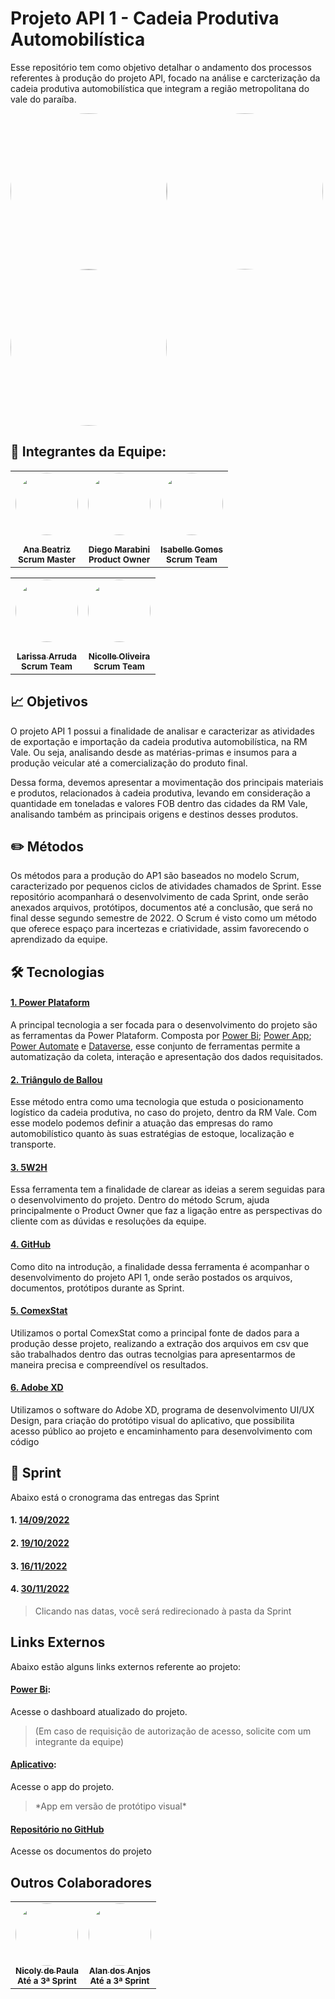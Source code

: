 # Projeto API 1 - Cadeia Produtiva Automobilística

Esse repositório tem como objetivo detalhar o andamento dos processos referentes à produção do projeto API, focado na análise e carcterização da cadeia produtiva automobilística que integram a região metropolitana do vale do paraíba.



<a href="https://app.powerbi.com/groups/me/reports/3a34067a-ca2c-4a67-a9a7-e5cf801fb0d7/ReportSection"><img style="border-radius: 50%;" src="https://i.imgur.com/Nn8zKYU.png" width="250px;" alt=""/></a><a href="https://xd.adobe.com/view/4ed7cacc-7d6b-4ea9-83f5-6d20b6179aa6-1b84/"><img style="border-radius: 50%;" src="https://i.imgur.com/w6pOS1E.png" width="250px;" alt=""/></a><a href="https://github.com/APIEQUIPEAUTOMOTIVO/Projeto-API---Automotivo/wiki/P%C3%A1gina-Inicial"><img style="border-radius: 50%;" src="https://i.imgur.com/KvmzkX9.png" width="250px;" alt=""/></a>


  

## 📌 Integrantes da Equipe:


  <table align="center">
  <tr>
    <td align="center"><a href="https://www.linkedin.com/in/ana-beatriz-carvalho-santos-046215203/"><img style="border-radius: 50%;" src="https://media.licdn.com/dms/image/D4D03AQEXi2T_0WNPjg/profile-displayphoto-shrink_800_800/0/1671705472462?e=1683158400&v=beta&t=V6ynDI57ggjm8UlTZgdY1SgpcKDcK-odwsKiBQqr9sE" width="100px;" alt=""/><br /><sub><img style="border-radius: 50%;" src="https://cdn-icons-png.flaticon.com/512/174/174857.png" width="15px;" alt=""/></sub><br/><sub><b>Ana Beatriz</b></sub></a><br/><sub><b>Scrum Master</b></sub></td>
     <td align="center"><a href="https://www.linkedin.com/in/diego-marabini-8a3188187/"><img style="border-radius: 50%;" src="https://media.licdn.com/dms/image/D4D03AQFypbi96ulMXw/profile-displayphoto-shrink_200_200/0/1672007536462?e=1683158400&v=beta&t=YOgPPe-uCBajHdQ_zImvodv2R4QDjG20ztT0Vg1xrX0" width="100px;" alt=""/><br/><sub><img style="border-radius: 50%;" src="https://cdn-icons-png.flaticon.com/512/174/174857.png" width="15px;" alt=""/></sub><br/><sub><b>Diego Marabini</b></sub></a><br/><sub><b>Product Owner</b></sub></td>
   <td align="center"><a href="https://www.linkedin.com/in/isabelle-gomes-614561240/"><img style="border-radius: 50%;" src="https://media.licdn.com/dms/image/C4D03AQGjWLkEkKLDXg/profile-displayphoto-shrink_200_200/0/1658013142289?e=1683158400&v=beta&t=IbZeRiXxdmudh6eJ7e9NpWtyssdPtPGp9cKtMDab78c" width="100px;" alt=""/><br /><sub><img style="border-radius: 50%;" src="https://cdn-icons-png.flaticon.com/512/174/174857.png" width="15px;" alt=""/></sub><br/><sub><b>Isabelle Gomes</b></sub></a><br/><sub><b>Scrum Team</b></sub></td>
  </tr>
  <table align="center">
  <tr>
    <td align="center"><a href="https://www.linkedin.com/in/larissa-arruda-a139901a0/"><img style="border-radius: 50%;" src="https://media.licdn.com/dms/image/C4D03AQH1AunREnA-Ig/profile-displayphoto-shrink_200_200/0/1663801902329?e=1683158400&v=beta&t=914nnoXcXNmRlLlQP0culm48wiRNmtg6caESk4sGCVk" width="100px;" alt=""/><br /><sub><img style="border-radius: 50%;" src="https://cdn-icons-png.flaticon.com/512/174/174857.png" width="15px;" alt=""/></sub><br/><sub><b>Larissa Arruda</b></sub></a><br/><sub><b>Scrum Team</b></sub></td>
    <td align="center"><a href="https://www.linkedin.com/in/nicolle-stephany-viveiros-oliveira-b0b582251/"><img style="border-radius: 50%;" src="https://media-exp1.licdn.com/dms/image/C4D03AQHgN258qlVoIA/profile-displayphoto-shrink_200_200/0/1663804502929?e=1675296000&v=beta&t=7Opw1dhSf3mz8r8TFPDszo46T5J8Y-fNO80g2iIrVAM" width="100px;" alt=""/><br /><sub><img style="border-radius: 50%;" src="https://cdn-icons-png.flaticon.com/512/174/174857.png" width="15px;" alt=""/></sub><br/><sub><b>Nicolle Oliveira</b></sub></a><br/><sub><b>Scrum Team</b></sub></td>    
  </tr>
</table>

## 📈 Objetivos

O projeto API 1 possui a finalidade de analisar e caracterizar as atividades de exportação e importação da cadeia produtiva automobilística, na RM Vale. Ou seja, analisando desde as matérias-primas e insumos para a produção veicular até a comercialização do produto final.

Dessa forma, devemos apresentar a movimentação dos principais materiais e produtos, relacionados à cadeia produtiva, levando em consideração a quantidade em toneladas e valores FOB dentro das cidades da RM Vale, analisando também as principais origens e destinos desses produtos.



## ✏️ Métodos

Os métodos para a produção do AP1 são baseados no modelo Scrum, caracterizado por pequenos ciclos de atividades chamados de Sprint. Esse repositório acompanhará o desenvolvimento de cada Sprint, onde serão anexados arquivos, protótipos, documentos até a conclusão, que será no final desse segundo semestre de 2022.
O Scrum é visto como um método que oferece espaço para incertezas e criatividade, assim favorecendo o aprendizado da equipe.


## 🛠️ Tecnologias

#### [1. Power Plataform][powerpla]
A principal tecnologia a ser focada para o desenvolvimento do projeto são as ferramentas da Power Plataform. Composta por [Power Bi][pbi]; [Power App][papp]; [Power Automate][paut] e [Dataverse][dtv], esse conjunto de ferramentas permite a automatização da coleta, interação e apresentação dos dados requisitados.

[powerpla]:https://powerplatform.microsoft.com/pt-br/
[pbi]: https://powerbi.microsoft.com/pt-br/landing/free-account/?&ef_id=Cj0KCQjwj7CZBhDHARIsAPPWv3eX42WJBLwspszoVbE9nS9aFD5ABWC1NYAJqW-0XBPgOzekwVMcZxcaAhl5EALw_wcB:G:s&OCID=AIDcmmk4cy2ahx_SEM_Cj0KCQjwj7CZBhDHARIsAPPWv3eX42WJBLwspszoVbE9nS9aFD5ABWC1NYAJqW-0XBPgOzekwVMcZxcaAhl5EALw_wcB:G:s&gclid=Cj0KCQjwj7CZBhDHARIsAPPWv3eX42WJBLwspszoVbE9nS9aFD5ABWC1NYAJqW-0XBPgOzekwVMcZxcaAhl5EALw_wcB
[papp]:https://powerapps.microsoft.com/pt-br/landing/developer-plan/?&ef_id=Cj0KCQjwj7CZBhDHARIsAPPWv3fz9cfY_j_gNW-0bvuECPeAp_0WFbuKGE5iDrqqqoCR9-c_HNm3_HoaAgUoEALw_wcB:G:s&OCID=AIDcmm61zwfh7q_SEM_Cj0KCQjwj7CZBhDHARIsAPPWv3fz9cfY_j_gNW-0bvuECPeAp_0WFbuKGE5iDrqqqoCR9-c_HNm3_HoaAgUoEALw_wcB:G:s&gclid=Cj0KCQjwj7CZBhDHARIsAPPWv3fz9cfY_j_gNW-0bvuECPeAp_0WFbuKGE5iDrqqqoCR9-c_HNm3_HoaAgUoEALw_wcB
[paut]: https://powerautomate.microsoft.com/pt-br/
[dtv]: https://powerplatform.microsoft.com/pt-br/dataverse/

#### [2. Triângulo de Ballou][ballou]
Esse método entra como uma tecnologia que estuda o posicionamento logístico da cadeia produtiva, no caso do projeto, dentro da RM Vale. Com esse modelo podemos definir a atuação das empresas do ramo automobilístico quanto às suas estratégias de estoque, localização e transporte.

[ballou]: http://1.bp.blogspot.com/_DWgItAtOtDU/S94HH5BhM5I/AAAAAAAAAAo/sZx8An9pBA0/s1600/Slide1.PNG

#### [3. 5W2H][wh]
Essa ferramenta tem a finalidade de clarear as ideias a serem seguidas para o desenvolvimento do projeto. Dentro do método Scrum, ajuda principalmente o Product Owner que faz a ligação entre as perspectivas do cliente com as dúvidas e resoluções da equipe.

[wh]: https://fia.com.br/blog/5w2h/#:~:text=Exemplos%20de%205W2H.-,O%20que%20%C3%A9%20a%20ferramenta%205W2H%3F,maneira%20visual%2C%20%C3%A1gil%20e%20simples.

#### [4. GitHub][git]
Como dito na introdução, a finalidade dessa ferramenta é acompanhar o desenvolvimento do projeto API 1, onde serão postados os arquivos, documentos, protótipos durante as Sprint.

[git]: https://github.com/

#### [5. ComexStat][comex]
Utilizamos o portal ComexStat como a principal fonte de dados para a produção desse projeto, realizando a extração dos arquivos em csv que são trabalhados dentro das outras tecnolgias para apresentarmos de maneira precisa e compreendível os resultados.

[comex]: http://comexstat.mdic.gov.br/pt/home

#### [6. Adobe XD][adxd]
Utilizamos o software do Adobe XD, programa de desenvolvimento UI/UX Design, para criação do protótipo visual do aplicativo, que possibilita acesso público ao projeto e encaminhamento para desenvolvimento com código

[adxd]: https://www.adobe.com/br/products/xd.html

## 📅 Sprint
Abaixo está o cronograma das entregas das Sprint

#### 1. [14/09/2022][sprint1] 
#### 2. [19/10/2022][sprint2]
#### 3. [16/11/2022][sprint3]
#### 4. [30/11/2022][sprint4]

[sprint1]: https://github.com/APIEQUIPEAUTOMOTIVO/Projeto-API---Automotivo/tree/main/1%C2%AA%20Sprint
[sprint2]: https://github.com/APIEQUIPEAUTOMOTIVO/Projeto-API---Automotivo/tree/main/2%C2%AA%20Sprint
[sprint3]: https://github.com/APIEQUIPEAUTOMOTIVO/Projeto-API---Automotivo/tree/main/Sprint%203
[sprint4]: https://github.com/APIEQUIPEAUTOMOTIVO/Projeto-API---Automotivo/tree/main/4%C2%AA%20Sprint

<blockquote> Clicando nas datas, você será redirecionado à pasta da Sprint </blockquote> 

## Links Externos
Abaixo estão alguns links externos referente ao projeto:

#### [Power Bi][pbix]: 
Acesse o dashboard atualizado do projeto.
<blockquote>(Em caso de requisição de autorização de acesso, solicite com um integrante da equipe)</blockquote>

[pbix]:https://app.powerbi.com/groups/me/reports/fd1975fa-df9d-4110-956e-b65c803b4db5/ReportSection20d28b089989843d7450 

#### [Aplicativo][apppi]:
Acesse o app do projeto.
<blockquote>*App em versão de protótipo visual*</blockquote>

[apppi]: https://xd.adobe.com/view/4ed7cacc-7d6b-4ea9-83f5-6d20b6179aa6-1b84/

#### [Repositório no GitHub][rep] 
Acesse os documentos do projeto

[rep]: https://github.com/APIEQUIPEAUTOMOTIVO/Projeto-API---Automotivo

## Outros Colaboradores

<table align="center">
  <tr>
    <td align="center"><a href="https://www.linkedin.com/in/nicoly-paula-896504183/"><img style="border-radius: 50%;" src="https://media-exp1.licdn.com/dms/image/C4D03AQGf0xTW1n6GJA/profile-displayphoto-shrink_200_200/0/1593303192605?e=1675296000&v=beta&t=2VyViUEA6UjKbpoWZTvBOru9-kK7TWfM2Ih35HsP5Uc" width="100px;" alt=""/><br /><sub><b>Nicoly de Paula</b></sub></a><br/><sub><b>Até a 3ª Sprint</b></sub></td>
 <td align="center"><a href="https://www.linkedin.com/in/alan-dos-anjos-52882b84/"><img style="border-radius: 50%;" src="https://media-exp1.licdn.com/dms/image/C4D03AQEnjdu6fv7hKA/profile-displayphoto-shrink_200_200/0/1516552178908?e=1675296000&v=beta&t=byOSxcWdH6GDtKdYiZx8pMNXgHfqOGgj8yPLEmTnFNw" width="100px;" alt=""/><br /><sub><b>Alan dos Anjos</b></sub></a><br/><sub><b>Até a 3ª Sprint</b></sub></td>
  </tr>
</table>


 
